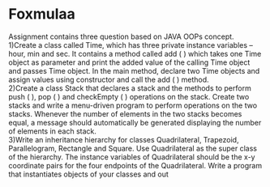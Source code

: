 # Foxmulaa
Assignment contains three question based on JAVA OOPs concept.  
1)Create a class called Time, which has three private instance variables – hour, min and sec. It contains a method called add ( ) which takes one Time object as parameter and print the added value of the calling Time object and passes Time object. In the main method, declare two Time objects and assign values using constructor and call the add ( ) method.  
2)Create a class Stack that declares a stack and the methods to perform push ( ), pop ( ) and checkEmpty ( ) operations on the stack. Create two stacks and write a menu-driven program to perform operations on the two stacks. Whenever the number of elements in the two stacks becomes equal, a message should automatically be generated displaying the number of elements in each stack.  
3)Write an inheritance hierarchy for classes Quadrilateral, Trapezoid, Parallelogram, Rectangle and Square. Use Quadrilateral as the super class of the hierarchy. The instance variables of Quadrilateral should be the x-y coordinate pairs for the four endpoints of the Quadrilateral. Write a program that instantiates objects of your classes and out
